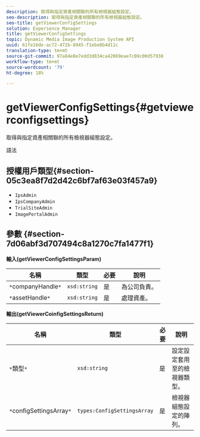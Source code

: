 ```yaml
---
description: 取得與指定資產相關聯的所有檢視器組態設定。
seo-description: 取得與指定資產相關聯的所有檢視器組態設定。
seo-title: getViewerConfigSettings
solution: Experience Manager
title: getViewerConfigSettings
topic: Dynamic Media Image Production System API
uuid: 61fe16de-ac72-472b-8945-f1ebe8b4d11c
translation-type: tm+mt
source-git-commit: 97a84e8e7edd3d834ca42069eae7c09c00d57938
workflow-type: tm+mt
source-wordcount: '79'
ht-degree: 18%

---
```



# getViewerConfigSettings{#getviewerconfigsettings}

取得與指定資產相關聯的所有檢視器組態設定。

語法

## 授權用戶類型{#section-05c3ea8f7d2d42c6bf7af63e03f457a9}

* `IpsAdmin`
* `IpsCompanyAdmin`
* `TrialSiteAdmin`
* `ImagePortalAdmin`

## 參數 {#section-7d06abf3d707494c8a1270c7fa1477f1}

**輸入(getViewerConfigSettingsParam)**

| 名稱 | 類型 | 必要 | 說明 |
|---|---|---|---|
| `*`companyHandle`*` | `xsd:string` | 是 | 為公司負責。 |
| `*`assetHandle`*` | `xsd:string` | 是 | 處理資產。 |

**輸出(getViewerCoinfigSettingsReturn)**

| 名稱 | 類型 | 必要 | 說明 |
|---|---|---|---|
| `*`類型`*` | `xsd:string` | 是 | 設定設定套用至的檢視器類型。 |
| `*`configSettingsArray`*` | `types:ConfigSettingsArray` | 是 | 檢視器組態設定的陣列。 |

